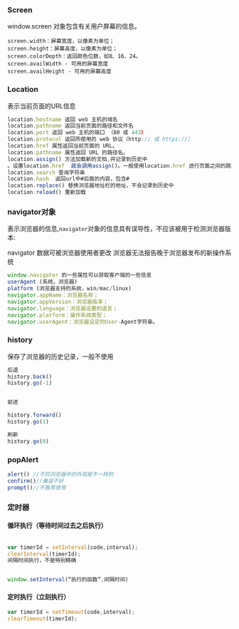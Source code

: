 ### Screen
window.screen 对象包含有关用户屏幕的信息。

```
screen.width：屏幕宽度，以像素为单位；
screen.height：屏幕高度，以像素为单位；
screen.colorDepth：返回颜色位数，如8、16、24。
screen.availWidth - 可用的屏幕宽度
screen.availHeight - 可用的屏幕高度
```

### Location
表示当前页面的URL信息

```js
location.hostname 返回 web 主机的域名
location.pathname 返回当前页面的路径和文件名
location.port 返回 web 主机的端口 （80 或 443）
location.protocol 返回所使用的 web 协议（http:// 或 https://）
location.href 属性返回当前页面的 URL。
location.pathname 属性返回 URL 的路径名。
location.assign() 方法加载新的文档,并记录到历史中。设置location.href  就会调用assign()。一般使用location.href 进行页面之间的跳转
location.search 查询字符串
location.hash  返回url中#后面的内容，包含#
location.replace() 替换浏览器地址栏的地址，不会记录到历史中
location.reload() 重新加载
```

### navigator对象
表示浏览器的信息,`navigator`对象的信息具有误导性，不应该被用于检测浏览器版本: 

navigator 数据可被浏览器使用者更改
浏览器无法报告晚于浏览器发布的新操作系统

```js
window.navigator 的一些属性可以获取客户端的一些信息userAgent (系统，浏览器)platform (浏览器支持的系统，win/mac/linux)
navigator.appName：浏览器名称；
navigator.appVersion：浏览器版本；
navigator.language：浏览器设置的语言；
navigator.platform：操作系统类型；
navigator.userAgent：浏览器设定的User-Agent字符串。
```

### history
保存了浏览器的历史记录，一般不使用

```js
后退
history.back()
history.go(-1)

前进
history.forward()
history.go(1)

刷新
history.go(0)
```

### popAlert

```js
alert()	//不同浏览器中的外观是不一样的
confirm()//兼容不好
prompt()//不推荐使用
```

### 定时器

#### 循环执行（等待时间过去之后执行）

```js
var timerId = setInterval(code,interval);
clearInterval(timerId);
间隔时间执行，不是特别精确
```

```js

window.setInterval(“执行的函数”,间隔时间)
```

#### 定时执行（立刻执行）

```js
var timerId = setTimeout(code,interval);
clearTimeout(timerId);
```